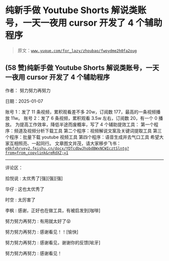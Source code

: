 # 纯新手做 Youtube Shorts 解说类账号，一天一夜用 cursor 开发了 4 个辅助程序

> 原文：[`www.yuque.com/for_lazy/zhoubao/fwoydme2h0fa2oug`](https://www.yuque.com/for_lazy/zhoubao/fwoydme2h0fa2oug)

## (58 赞)纯新手做 Youtube Shorts 解说类账号，一天一夜用 cursor 开发了 4 个辅助程序

作者： 努力努力再努力

日期：2025-01-07

账号 1：发了 11 条视频，累积观看差不多 20w，订阅数 177，最高的一条视频播放 11w。
账号 2：发了 6 条视频，累积观看 3.5w 左右，订阅数 20，有一个 0 播放。 为提高工作效率，降低半途而废概率，写了 4 个辅助提效工具：
第一个程序：频道及视频分析下载工具 第二个程序：视频解说文案及关键词提取工具 第三个程序：批量下载 youtube 视频工具 第四个程序：语音生成并去气口工具
希望大家互相照亮、一起同行。
文章图文并茂，请大家移步飞书：[`e0kfxhrvey2.feishu.cn/docx/YDTcdbwJhobdBWxNCWIcztSlntg?from=from_copylink&reRdXZ;=1`](https://e0kfxhrvey2.feishu.cn/docx/YDTcdbwJhobdBWxNCWIcztSlntg?from=from_copylink&reRdXZ;=1)

* * *

评论区：

拾悦说 : 太优秀了[强][强][强]

华仔 : 这也太优秀了

时空 : 太厉害了

李枫 : 感谢，正好也在做工具，有被启发到[咖啡]

努力努力再努力 : 有用就太好了😝

努力努力再努力 : 感谢看见！！[愉快]

努力努力再努力 : 感谢看见，谢谢你的反馈[呲牙]

努力努力再努力 : 感谢看见！